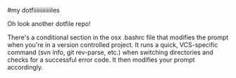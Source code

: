 #my dotfiiiiiiiiiiiiles

Oh look another dotfile repo!

There's a conditional section in the osx .bashrc file that modifies the prompt when you're in a version controlled project. It runs a quick, VCS-specific command (svn info, git rev-parse, etc.) when switching directories and checks for a successful error code. It then modifies your prompt accordingly.

